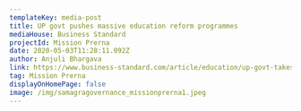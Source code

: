 ```yaml
---
templateKey: media-post
title: UP govt pushes massive education reform programmes
mediaHouse: Business Standard
projectId: Mission Prerna
date: 2020-05-03T11:28:11.092Z
author: Anjuli Bhargava
link: https://www.business-standard.com/article/education/up-govt-takes-cues-from-aap-pushes-massive-education-reform-programmes-120050201237_1.html
tag: Mission Prerna
displayOnHomePage: false
image: /img/samagragovernance_missionprerna1.jpeg
---
```

